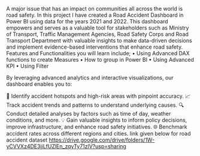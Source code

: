 A major issue that has an impact on communities all across the world is road safety. In this project I have created a Road Accident Dashboard in Power BI using data for the years 2021 and 2022. This dashboard empowers and serves as a valuable tool for stakeholders such as Ministry of Transport, Traffic Management Agencies, Road Safety Corps and Road Transport Department with valuable insights to make data-driven decisions and implement evidence-based interventions that enhance road safety. 
Features and Functionalities you will learn include; 
•	Using Advanced DAX functions to create Measures 
•	How to group in Power BI
•	Using Advanced KPI
•	Using Filter


By leveraging advanced analytics and interactive visualizations, our dashboard enables you to:

📍 Identify accident hotspots and high-risk areas with pinpoint accuracy.
📈 Track accident trends and patterns to understand underlying causes.
🔍 Conduct detailed analyses by factors such as time of day, weather conditions, and more.
💡 Gain valuable insights to inform policy decisions, improve infrastructure, and enhance road safety initiatives.
🌐 Benchmark accident rates across different regions and cities.
link given below for road accident dataset
https://drive.google.com/drive/folders/1W-yCVVXz4DE3jjLfUZlEn_zqyTy71zlV?usp=sharing
